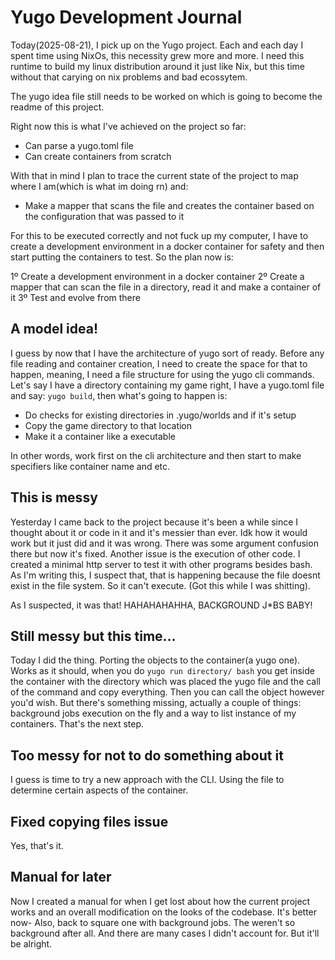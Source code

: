 # Yugo Development Journal

Today(2025-08-21), I pick up on the Yugo project. Each and each day I spent time using NixOs, this necessity grew more and more. I need this runtime to build my 
linux distribution around it just like Nix, but this time without that carying on nix problems and bad ecossytem.

The yugo idea file still needs to be worked on which is going to become the readme of this project.

Right now this is what I've achieved on the project so far:

- Can parse a yugo.toml file 
- Can create containers from scratch

With that in mind I plan to trace the current state of the project to map where I am(which is what im doing rn) and:

- Make a mapper that scans the file and creates the container based on the configuration that was passed to it

For this to be executed correctly and not fuck up my computer, I have to create a development environment in a docker container for safety and then 
start putting the containers to test. So the plan now is:

1º Create a development environment in a docker container
2º Create a mapper that can scan the file in a directory, read it and make a container of it
3º Test and evolve from there


## A model idea!

I guess by now that I have the architecture of yugo sort of ready. Before any file reading and container creation, I need to create the space for that to happen,
meaning, I need a file structure for using the yugo cli commands. Let's say I have a directory containing my game right, I have a yugo.toml file and say:
`yugo build`, then what's going to happen is: 

- Do checks for existing directories in .yugo/worlds and if it's setup
- Copy the game directory to that location
- Make it a container like a executable 

In other words, work first on the cli architecture and then start to make specifiers like container name and etc.


## This is messy

Yesterday I came back to the project because it's been a while since I thought about it or code in it and it's messier than ever. Idk how it would work but it 
just did and it was wrong. There was some argument confusion there but now it's fixed. Another issue is the execution of other code. I created a minimal http 
server to test it with other programs besides bash. As I'm writing this, I suspect that, that is happening because the file doesnt exist in the file system. 
So it can't execute. (Got this while I was shitting).

As I suspected, it was that! HAHAHAHAHHA, BACKGROUND J*BS BABY! 


## Still messy but this time...

Today I did the thing. Porting the objects to the container(a yugo one). Works as it should, when you do `yugo run directory/ bash` you get inside the container 
with the directory which was placed the yugo file and the call of the command and copy everything. Then you can call the object however you'd wish. But there's 
something missing, actually a couple of things: background jobs execution on the fly and a way to list instance of my containers. That's the next step.


## Too messy for not to do something about it

I guess is time to try a new approach with the CLI. Using the file to determine certain aspects of the container. 

## Fixed copying files issue 

Yes, that's it.


## Manual for later

Now I created a manual for when I get lost about how the current project works and an overall modification on the looks of the codebase. It's better now- Also,
back to square one with background jobs. The weren't so background after all. And there are many cases I didn't account for. But it'll be alright.
